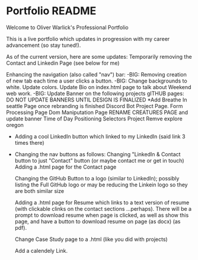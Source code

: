 # Portfolio README
Welcome to Oliver Warlick's Professional Portfolio

This is a live portfolio which updates in progression with my career advancement (so stay tuned!).

As of the current version, here are some updates:
Temporarily removing the Contact and Linkedin Page (see below for me)

Enhancing the navigation (also called "nav") bar: 
-BIG: Removing creation of new tab each time a user clicks a button.
-BIG: Change backgrounds to white. Update colors.
Update Bio on index.html page to talk about Weekend web work.
-BIG: Update Banner on the following projects gITHUB pages: DO NOT UPDATE BANNERS UNTIL DESIGN IS FINALIZED
    *Add Breathe In seattle Page once rebranding is finished
     Discord Bot Project Page.
     Form Processing Page
     Dom Maniputation Page
     RENAME CREATURES PAGE and update banner
     Time of Day
     Positioning
     Selectors Project
     Remve explore oregon 

- Adding a cool LinkedIn button which linked to my LinkedIn (said link 3 times there)
- Changing the nav buttons as follows:
    Changing "LinkedIn & Contact button to just "Contact" button (or maybe contact me or get in touch) 
    Adding a .html page for the Contact page

    Changing the GitHub Button to a logo (similar to LinkedIn);
        possibly listing the Full GitHub logo or may be reducing the Linkein logo so they are both similar size

    Adding a .html page for Resume which links to a text version of resume (with clickable clinks on the contact sections ...perhaps).
    There will be a prompt to download resume when page is clicked, as well as show this page, and have a button to
    download resume on page (as docx) (as pdf).

    Change Case Study page to a .html (like you did with projects) 

    Add a calendely Link.




